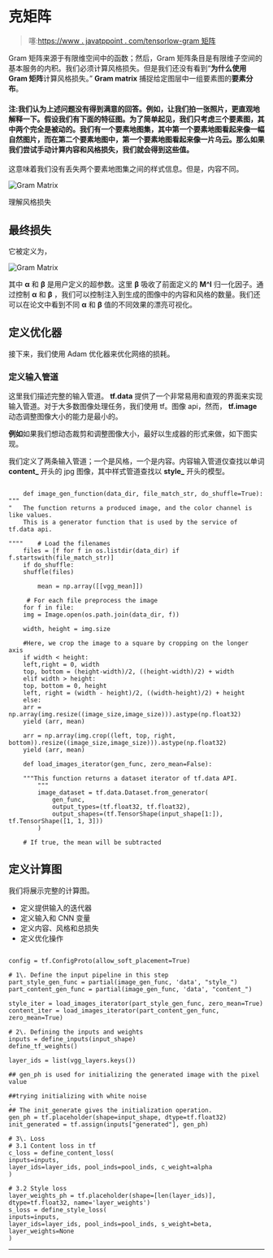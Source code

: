 # 克矩阵

> 噻:[https://www . javatppoint . com/tensorlow-gram 矩阵](https://www.javatpoint.com/tensorflow-gram-matrix)

Gram 矩阵来源于有限维空间中的函数；然后，Gram 矩阵条目是有限维子空间的基本服务的内积。我们必须计算风格损失。但是我们还没有看到“**为什么使用 Gram 矩阵**计算风格损失。” **Gram matrix** 捕捉给定图层中一组要素图的**要素分布**。

#### 注:我们认为上述问题没有得到满意的回答。例如，让我们拍一张照片，更直观地解释一下。假设我们有下面的特征图。为了简单起见，我们只考虑三个要素图，其中两个完全是被动的。我们有一个要素地图集，其中第一个要素地图看起来像一幅自然图片，而在第二个要素地图中，第一个要素地图看起来像一片乌云。那么如果我们尝试手动计算内容和风格损失，我们就会得到这些值。

这意味着我们没有丢失两个要素地图集之间的样式信息。但是，内容不同。

![Gram Matrix](../Images/05fe5b46793de11be54684df4df04003.png)

理解风格损失

## 最终损失

它被定义为，

![Gram Matrix](../Images/4d999bafcef66d0e56c82e6b39f8741a.png)

其中 **α** 和 **β** 是用户定义的超参数。这里 **β** 吸收了前面定义的 **M^l** 归一化因子。通过控制 **α** 和 **β** ，我们可以控制注入到生成的图像中的内容和风格的数量。我们还可以在论文中看到不同 **α** 和 **β** 值的不同效果的漂亮可视化。

## 定义优化器

接下来，我们使用 Adam 优化器来优化网络的损耗。

### 定义输入管道

这里我们描述完整的输入管道。 **tf.data** 提供了一个非常易用和直观的界面来实现输入管道。对于大多数图像处理任务，我们使用 tf。图像 api，然而， **tf.image** 动态调整图像大小的能力是最小的。

**例如**如果我们想动态裁剪和调整图像大小，最好以生成器的形式来做，如下图实现。

我们定义了两条输入管道；一个是风格，一个是内容。内容输入管道仅查找以单词 **content_** 开头的 jpg 图像，其中样式管道查找以 **style_** 开头的模型。

```

	def image_gen_function(data_dir, file_match_str, do_shuffle=True):    
"""
"	The function returns a produced image, and the color channel is like values. 
	This is a generator function that is used by the service of tf.data api.

""""	# Load the filenames
	files = [f for f in os.listdir(data_dir) if f.startswith(file_match_str)]
	if do_shuffle:
	shuffle(files)

	    mean = np.array([[vgg_mean]])

	 # For each file preprocess the image 
	for f in file: 
	img = Image.open(os.path.join(data_dir, f))

	width, height = img.size

	#Here, we crop the image to a square by cropping on the longer axis
	if width < height:
	left,right = 0, width
	top, bottom = (height-width)/2, ((height-width)/2) + width
	elif width > height:
	top, bottom = 0, height
	left, right = (width - height)/2, ((width-height)/2) + height
	else:
	arr = np.array(img.resize((image_size,image_size))).astype(np.float32)
	yield (arr, mean)

	arr = np.array(img.crop((left, top, right, bottom)).resize((image_size,image_size))).astype(np.float32)
	yield (arr, mean)

	def load_images_iterator(gen_func, zero_mean=False):

	"""This function returns a dataset iterator of tf.data API.
	    """
	    image_dataset = tf.data.Dataset.from_generator(
	        gen_func, 
	        output_types=(tf.float32, tf.float32), 
	        output_shapes=(tf.TensorShape(input_shape[1:]), tf.TensorShape([1, 1, 3]))
	    )

	# If true, the mean will be subtracted

```

## 定义计算图

我们将展示完整的计算图。

*   定义提供输入的迭代器
*   定义输入和 CNN 变量
*   定义内容、风格和总损失
*   定义优化操作

```

config = tf.ConfigProto(allow_soft_placement=True)

# 1\. Define the input pipeline in this step
part_style_gen_func = partial(image_gen_func, 'data', "style_")
part_content_gen_func = partial(image_gen_func, 'data', "content_")

style_iter = load_images_iterator(part_style_gen_func, zero_mean=True)
content_iter = load_images_iterator(part_content_gen_func, zero_mean=True)

# 2\. Defining the inputs and weights
inputs = define_inputs(input_shape)
define_tf_weights()

layer_ids = list(vgg_layers.keys())

## gen_ph is used for initializing the generated image with the pixel value 

##trying initializing with white noise
.
## The init_generate gives the initialization operation. 
gen_ph = tf.placeholder(shape=input_shape, dtype=tf.float32)
init_generated = tf.assign(inputs["generated"], gen_ph)

# 3\. Loss
# 3.1 Content loss in tf
c_loss = define_content_loss(
inputs=inputs, 
layer_ids=layer_ids, pool_inds=pool_inds, c_weight=alpha
)

# 3.2 Style loss
layer_weights_ph = tf.placeholder(shape=[len(layer_ids)], dtype=tf.float32, name='layer_weights')
s_loss = define_style_loss(
inputs=inputs, 
layer_ids=layer_ids, pool_inds=pool_inds, s_weight=beta, layer_weights=None
) 

```

* * *